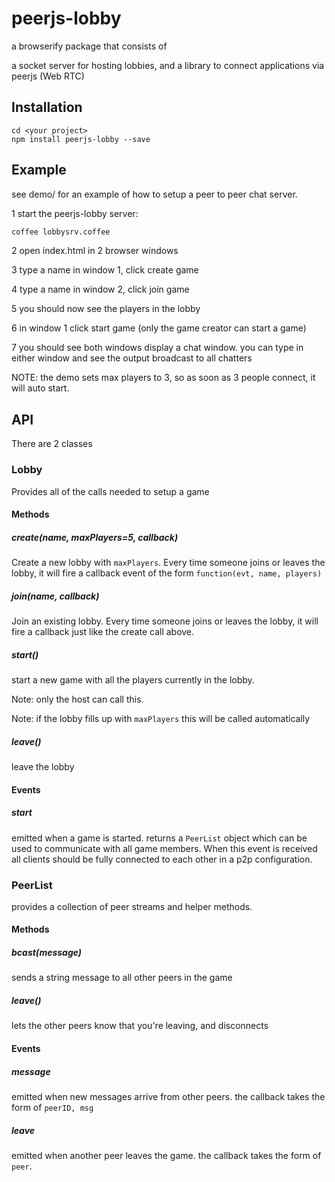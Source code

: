 # peerjs-lobby

a browserify package that consists of 

a socket server for hosting lobbies, and a library to connect applications via peerjs (Web RTC)


## Installation

```
cd <your project>
npm install peerjs-lobby --save
```


## Example

see demo/ for an example of how to setup a peer to peer chat server.

1 start the peerjs-lobby server:

```sh
coffee lobbysrv.coffee
```

2 open index.html in 2 browser windows

3 type a name in window 1, click create game

4 type a name in window 2, click join game

5 you should now see the players in the lobby 

6 in window 1 click start game (only the game creator can start a game)

7 you should see both windows display a chat window. you can type in either window and see the output broadcast to all chatters

NOTE: the demo sets max players to 3, so as soon as 3 people connect, it will auto start.

## API

There are 2 classes

### Lobby
Provides all of the calls needed to setup a game

#### Methods

##### create(name, maxPlayers=5, callback)
Create a new lobby with `maxPlayers`. Every time someone joins or leaves the lobby, it will fire a callback event of the form `function(evt, name, players)`


##### join(name, callback)
Join an existing lobby. Every time someone joins or leaves the lobby, it will fire a callback just like the create call above.

##### start()
start a new game with all the players currently in the lobby. 

Note: only the host can call this.

Note: if the lobby fills up with `maxPlayers` this will be called automatically

##### leave()
leave the lobby


#### Events

##### start
emitted when a game is started. returns a `PeerList` object which can be used to communicate with all game members. When this event is received all clients should be fully connected to each other in a p2p configuration.


### PeerList
provides a collection of peer streams and helper methods.

#### Methods

##### bcast(message)
sends a string message to all other peers in the game

##### leave()
lets the other peers know that you're leaving, and disconnects

#### Events

##### message
emitted when new messages arrive from other peers. the callback takes the form of `peerID, msg`

##### leave
emitted when another peer leaves the game. the callback takes the form of `peer`.